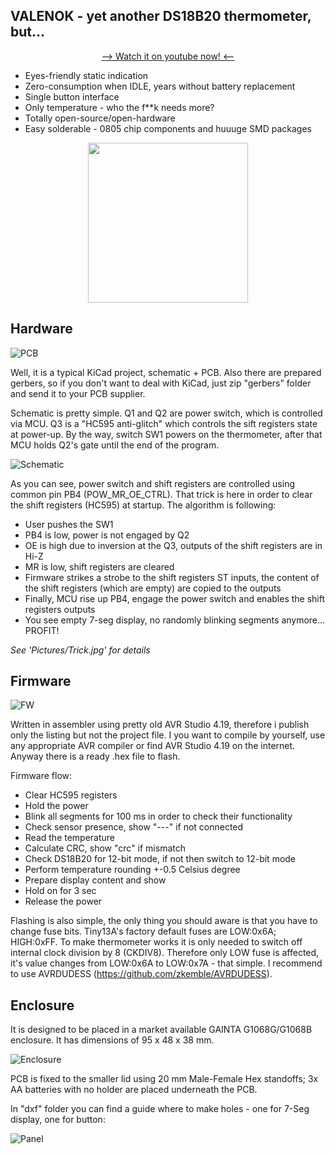 ## **VALENOK** - yet another DS18B20 thermometer, but...

<p align="center">
  <a href="https://youtu.be/WqwGhjjpDnw">--> Watch it on youtube now! <--</a>
</p>

* Eyes-friendly static indication
* Zero-consumption when IDLE, years without battery replacement
* Single button interface
* Only temperature - who the f**k needs more?
* Totally open-source/open-hardware
* Easy solderable - 0805 chip components and huuuge SMD packages

<p align="center">
  <img src="Pictures/Babushka.jpg" width="256">
</p>

## Hardware

![PCB](Pictures/PCB.jpg)

Well, it is a typical KiCad project, schematic + PCB. Also there are prepared gerbers, so if you don't want to deal with KiCad, just zip "gerbers" folder and send it to your PCB supplier. 

Schematic is pretty simple. Q1 and Q2 are power switch, which is controlled via MCU. Q3 is a "HC595 anti-glitch" which controls the sift registers state at power-up. By the way, switch SW1 powers on the thermometer, after that MCU holds Q2's gate until the end of the program.

![Schematic](Pictures/Schematic.jpg)

As you can see, power switch and shift registers are controlled using common pin PB4 (POW_MR_OE_CTRL). That trick is here in order to clear the shift registers (HC595) at startup. The algorithm is following:

* User pushes the SW1
* PB4 is low, power is not engaged by Q2
* OE is high due to inversion at the Q3, outputs of the shift registers are in Hi-Z
* MR is low, shift registers are cleared
* Firmware strikes a strobe to the shift registers ST inputs, the content of the shift registers (which are empty) are copied to the outputs
* Finally, MCU rise up PB4, engage the power switch and enables the shift registers outputs
* You see empty 7-seg display, no randomly blinking segments anymore... PROFIT!

_See 'Pictures/Trick.jpg' for details_

## Firmware

![FW](Pictures/FW.jpg)

Written in assembler using pretty old AVR Studio 4.19, therefore i publish only the listing but not the project file. I you want to compile by yourself, use any appropriate AVR compiler or find AVR Studio 4.19 on the internet. Anyway there is a ready .hex file to flash.

Firmware flow:
* Clear HC595 registers
* Hold the power
* Blink all segments for 100 ms in order to check their functionality
* Check sensor presence, show "---" if not connected
* Read the temperature
* Calculate CRC, show "crc" if mismatch
* Check DS18B20 for 12-bit mode, if not then switch to 12-bit mode
* Perform temperature rounding +-0.5 Celsius degree
* Prepare display content and show
* Hold on for 3 sec
* Release the power

Flashing is also simple, the only thing you should aware is that you have to change fuse bits. Tiny13A's factory default fuses are LOW:0x6A; HIGH:0xFF. To make thermometer works it is only needed to switch off internal clock division by 8 (CKDIV8). Therefore only LOW fuse is affected, it's value changes from LOW:0x6A to LOW:0x7A - that simple. I recommend to use AVRDUDESS (https://github.com/zkemble/AVRDUDESS). 

## Enclosure

It is designed to be placed in a market available GAINTA G1068G/G1068B enclosure. It has dimensions of 95 x 48 x 38 mm. 

![Enclosure](Pictures/G1068G.jpg)

PCB is fixed to the smaller lid using 20 mm Male-Female Hex standoffs; 3x AA batteries with no holder are placed underneath the PCB.

In "dxf" folder you can find a guide where to make holes - one for 7-Seg display, one for button:

![Panel](Pictures/FrontPanel.jpg)